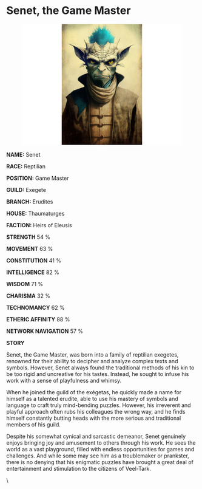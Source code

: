 # Senet, the Game Master

<figure><img src="../../.gitbook/assets/Senet, the Game Master.png" alt=""><figcaption></figcaption></figure>

**NAME:**                                    Senet

**RACE:**                                      Reptilian

**POSITION:**                              Game Master



**GUILD:**                                       Exegete

**BRANCH:**                                   Erudites

**HOUSE:**                                    Thaumaturges



**FACTION:**                                  Heirs of Eleusis



**STRENGTH**                                54 %     &#x20;

**MOVEMENT**                             63 %

**CONSTITUTION**                      41 %



**INTELLIGENCE**                          82 %

**WISDOM**                                   71 %

**CHARISMA**                               32 %



**TECHNOMANCY**                      62 %                   &#x20;

**ETHERIC AFFINITY**                  88 %

**NETWORK NAVIGATION**          57 %



**STORY**

Senet, the Game Master, was born into a family of reptilian exegetes, renowned for their ability to decipher and analyze complex texts and symbols. However, Senet always found the traditional methods of his kin to be too rigid and uncreative for his tastes. Instead, he sought to infuse his work with a sense of playfulness and whimsy.

When he joined the guild of the exégetas, he quickly made a name for himself as a talented erudite, able to use his mastery of symbols and language to craft truly mind-bending puzzles. However, his irreverent and playful approach often rubs his colleagues the wrong way, and he finds himself constantly butting heads with the more serious and traditional members of his guild.

Despite his somewhat cynical and sarcastic demeanor, Senet genuinely enjoys bringing joy and amusement to others through his work. He sees the world as a vast playground, filled with endless opportunities for games and challenges. And while some may see him as a troublemaker or prankster, there is no denying that his enigmatic puzzles have brought a great deal of entertainment and stimulation to the citizens of Veel-Tark.

\

